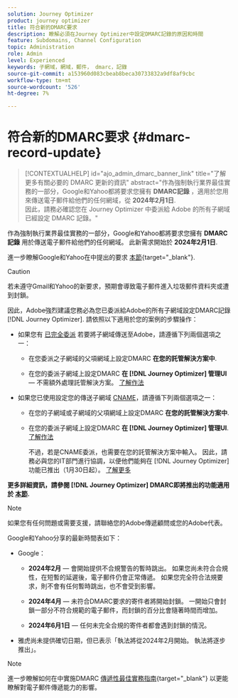 ```yaml
---
solution: Journey Optimizer
product: journey optimizer
title: 符合新的DMARC要求
description: 瞭解必須在Journey Optimizer中設定DMARC記錄的原因和時間
feature: Subdomains, Channel Configuration
topic: Administration
role: Admin
level: Experienced
keywords: 子網域，網域，郵件， dmarc，記錄
source-git-commit: a153960d083cbeab8beca30733832a9df8af9cbc
workflow-type: tm+mt
source-wordcount: '526'
ht-degree: 7%

---
```


# 符合新的DMARC要求 {#dmarc-record-update}

>[!CONTEXTUALHELP]
>id="ajo_admin_dmarc_banner_link"
>title="了解更多有關必要的 DMARC 更新的資訊"
>abstract="作為強制執行業界最佳實務的一部分，Google和Yahoo都將要求您擁有 **DMARC記錄** ，適用於您用來傳送電子郵件給他們的任何網域，從 **2024年2月1日**.<br>因此，請務必確認您在 Journey Optimizer 中委派給 Adobe 的所有子網域已經設定 DMARC 記錄。"

作為強制執行業界最佳實務的一部分，Google和Yahoo都將要求您擁有 **DMARC記錄** 用於傳送電子郵件給他們的任何網域。 此新需求開始於 **2024年2月1日**.

進一步瞭解Google和Yahoo在中提出的要求 [本節](https://experienceleague.adobe.com/docs/deliverability-learn/deliverability-best-practice-guide/additional-resources/guidance-around-changes-to-google-and-yahoo.html?lang=en#dmarc%3A){target="_blank"}.

>[!CAUTION]
>
>若未遵守Gmail和Yahoo的新要求，預期會導致電子郵件進入垃圾郵件資料夾或遭到封鎖。

因此，Adobe強烈建議您務必為您已委派給Adobe的所有子網域設定DMARC記錄 [!DNL Journey Optimizer]. 請依照以下適用於您的案例的步驟操作：

* 如果您有 [已完全委派](delegate-subdomain.md#full-subdomain-delegation) 若要將子網域傳送至Adobe，請遵循下列兩個選項之一：

   * 在您委派之子網域的父項網域上設定DMARC **在您的託管解決方案中**.

   * 在您的委派子網域上設定DMARC **在 [!DNL Journey Optimizer] 管理UI**  — 不需額外處理託管解決方案。 [了解作法](dmarc-record.md#implement-dmarc)

* 如果您已使用設定您的傳送子網域 [CNAME](delegate-subdomain.md#cname-subdomain-delegation)，請遵循下列兩個選項之一：
   * 在您的子網域或子網域的父項網域上設定DMARC **在您的託管解決方案中**.
   * 在您的委派子網域上設定DMARC **在 [!DNL Journey Optimizer] 管理UI**. [了解作法](dmarc-record.md#implement-dmarc)

     不過，若是CNAME委派，也需要在您的託管解決方案中輸入。 因此，請務必與您的IT部門進行協調，以便他們能夠在 [!DNL Journey Optimizer] 功能已推出（1月30日起）。 [了解更多](dmarc-record.md#implement-dmarc)

**更多詳細資訊，請參閱 [!DNL Journey Optimizer] DMARC即將推出的功能適用於 [本節](dmarc-record.md).**

>[!NOTE]
>
>如果您有任何問題或需要支援，請聯絡您的Adobe傳遞顧問或您的Adobe代表。

Google和Yahoo分享的最新時間表如下：

* Google：

   * **2024年2月**  — 會開始提供不合規警告的暫時跳出。 如果您尚未符合合規性，在短暫的延遲後，電子郵件仍會正常傳遞。 如果您完全符合法規要求，則不會有任何暫時跳出，也不會受到影響。

   * **2024年4月**  — 未符合DMARC要求的寄件者將開始封鎖。 一開始只會封鎖一部分不符合規範的電子郵件，而封鎖的百分比會隨著時間而增加。

   * **2024年6月1日**  — 任何未完全合規的寄件者都會遇到封鎖的情況。

* 雅虎尚未提供確切日期，但已表示「執法將從2024年2月開始。 執法將逐步推出」。

>[!NOTE]
>
>進一步瞭解如何在中實施DMARC [傳遞性最佳實務指南](https://experienceleague.adobe.com/docs/deliverability-learn/deliverability-best-practice-guide/additional-resources/technotes/implement-dmarc.html#about){target="_blank"} 以更能瞭解對電子郵件傳遞能力的影響。

